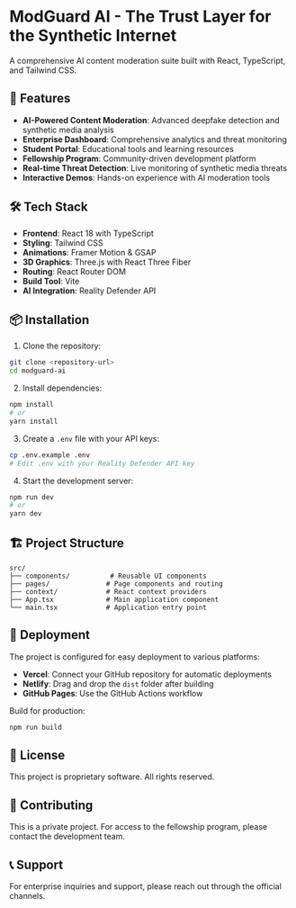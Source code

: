 # ModGuard AI - The Trust Layer for the Synthetic Internet

A comprehensive AI content moderation suite built with React, TypeScript, and Tailwind CSS.

## 🚀 Features

- **AI-Powered Content Moderation**: Advanced deepfake detection and synthetic media analysis
- **Enterprise Dashboard**: Comprehensive analytics and threat monitoring
- **Student Portal**: Educational tools and learning resources
- **Fellowship Program**: Community-driven development platform
- **Real-time Threat Detection**: Live monitoring of synthetic media threats
- **Interactive Demos**: Hands-on experience with AI moderation tools

## 🛠️ Tech Stack

- **Frontend**: React 18 with TypeScript
- **Styling**: Tailwind CSS
- **Animations**: Framer Motion & GSAP
- **3D Graphics**: Three.js with React Three Fiber
- **Routing**: React Router DOM
- **Build Tool**: Vite
- **AI Integration**: Reality Defender API

## 📦 Installation

1. Clone the repository:
```bash
git clone <repository-url>
cd modguard-ai
```

2. Install dependencies:
```bash
npm install
# or
yarn install
```

3. Create a `.env` file with your API keys:
```bash
cp .env.example .env
# Edit .env with your Reality Defender API key
```

4. Start the development server:
```bash
npm run dev
# or
yarn dev
```

## 🏗️ Project Structure

```
src/
├── components/          # Reusable UI components
├── pages/              # Page components and routing
├── context/            # React context providers
├── App.tsx             # Main application component
└── main.tsx            # Application entry point
```

## 🚀 Deployment

The project is configured for easy deployment to various platforms:

- **Vercel**: Connect your GitHub repository for automatic deployments
- **Netlify**: Drag and drop the `dist` folder after building
- **GitHub Pages**: Use the GitHub Actions workflow

Build for production:
```bash
npm run build
```

## 📄 License

This project is proprietary software. All rights reserved.

## 🤝 Contributing

This is a private project. For access to the fellowship program, please contact the development team.

## 📞 Support

For enterprise inquiries and support, please reach out through the official channels.
